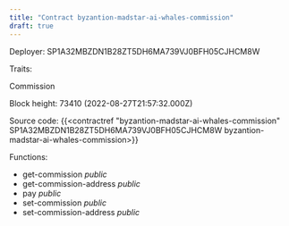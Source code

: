 ```yaml
---
title: "Contract byzantion-madstar-ai-whales-commission"
draft: true
---
```

Deployer: SP1A32MBZDN1B28ZT5DH6MA739VJ0BFH05CJHCM8W

Traits:
 
Commission


Block height: 73410 (2022-08-27T21:57:32.000Z)

Source code: {{<contractref "byzantion-madstar-ai-whales-commission" SP1A32MBZDN1B28ZT5DH6MA739VJ0BFH05CJHCM8W byzantion-madstar-ai-whales-commission>}}

Functions:

* get-commission _public_
* get-commission-address _public_
* pay _public_
* set-commission _public_
* set-commission-address _public_
